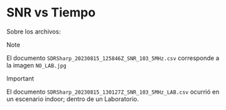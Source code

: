 # SNR vs Tiempo

Sobre los archivos:

> [!NOTE]  
> El documento `SDRSharp_20230815_125846Z_SNR_103_5MHz.csv` corresponde a la imagen  `NO_LAB.jpg` 

> [!IMPORTANT]  
> El documento `SDRSharp_20230815_130127Z_SNR_103_5MHz_LAB.csv` ocurrió en un escenario indoor; dentro de un Laboratorio.


